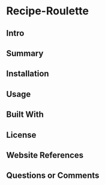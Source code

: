 # Recipe-Roulette

## Intro

## Summary

## Installation

## Usage

## Built With

## License

## Website References

## Questions or Comments